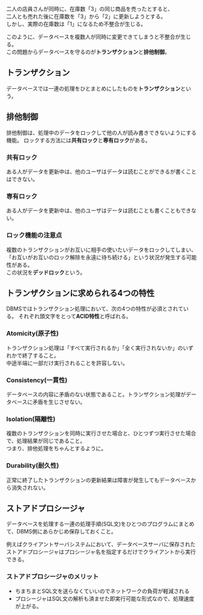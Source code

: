 二人の店員さんが同時に、在庫数「3」の同じ商品を売ったとすると、  
二人とも売れた後に在庫数を「3」から「2」に更新しようとする。  
しかし、実際の在庫数は「1」になるため不整合が生じる。


このように、データベースを複数人が同時に変更できてしまうと不整合が生じる。  
この問題からデータベースを守るのが**トランザクション**と**排他制御**。


## トランザクション

データベースでは一連の処理をひとまとめにしたものを**トランザクション**という。

## 排他制御

排他制御は、処理中のデータをロックして他の人が読み書きできないようにする機能。
ロックする方法には**共有ロック**と**専有ロック**がある。


### 共有ロック

ある人がデータを更新中は、他のユーザはデータは読むことができるが書くことはできない。


### 専有ロック

ある人がデータを更新中は、他のユーザはデータは読むことも書くこともできない。

### ロック機能の注意点
複数のトランザクションがお互いに相手の使いたいデータをロックしてしまい、「お互いがお互いのロック解除を永遠に待ち続ける」という状況が発生する可能性がある。  
この状況を**デッドロック**という。


## トランザクションに求められる4つの特性

DBMSではトランザクション処理において、次の4つの特性が必須とされている。
それぞれ頭文字をとって**ACID特性**と呼ばれる。

### Atomicity(原子性)
トランザクション処理は「すべて実行されるか」「全く実行されないか」のいずれかで終了すること。  
中途半端に一部だけ実行されることを許容しない。


### Consistency(一貫性)
データベースの内容に矛盾のない状態であること。トランザクション処理がデータベースに矛盾を生じさせない。

### Isolation(隔離性)
複数のトランザクションを同時に実行させた場合と、ひとつずつ実行させた場合で、処理結果が同じであること。  
つまり、排他処理をちゃんとするように。

### Durability(耐久性)
正常に終了したトランザクションの更新結果は障害が発生してもデータベースから消失されない。


## ストアドプロシージャ
データベースを処理する一連の処理手順(SQL文)をひとつのプログラムにまとめて、DBMS側にあらかじめ保存しておくこと。

例えばクライアントサーバシステムにおいて、データベースサーバに保存されたストアドプロシージャはプロシージャ名を指定するだけでクライアントから実行できる。

### ストアドプロシージャのメリット
- ちまちまとSQL文を送らなくていいのでネットワークの負荷が軽減される
- プロシージャはSQL文の解析も済ませた即実行可能な形式なので、処理速度が上がる。